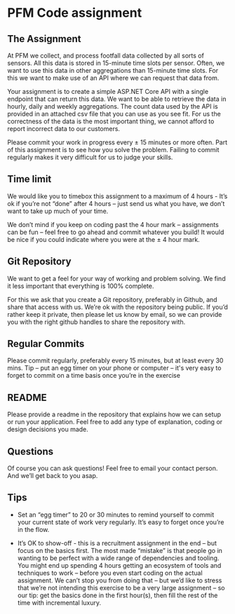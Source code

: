 # PFM Code assignment  

## The Assignment 

At PFM we collect, and process footfall data collected by all sorts of sensors. All this data is stored in 15-minute time slots per sensor. Often, we want to use this data in other aggregations than 15-minute time slots. For this we want to make use of an API where we can request that data from.  

Your assignment is to create a simple ASP.NET Core API with a single endpoint that can return this data. We want to be able to retrieve the data in hourly, daily and weekly aggregations. The count data used by the API is provided in an attached csv file that you can use as you see fit. For us the correctness of the data is the most important thing, we cannot afford to report incorrect data to our customers. 

Please commit your work in progress every ± 15 minutes or more often. Part of this assignment is to see how you solve the problem. Failing to commit regularly makes it very difficult for us to judge your skills.   

## Time limit 

We would like you to timebox this assignment to a maximum of 4 hours - It’s ok if you’re not “done” after 4 hours – just send us what you have, we don’t want to take up much of your time.  

We don’t mind if you keep on coding past the 4 hour mark – assignments can be fun – feel free to go ahead and commit whatever you build! It would be nice if you could indicate where you were at the ± 4 hour mark.  

## Git Repository 

We want to get a feel for your way of working and problem solving. We find it less important that everything is 100% complete.  

For this we ask that you create a Git repository, preferably in Github, and share that access with us. We’re ok with the repository being public. If you’d rather keep it private, then please let us know by email, so we can provide you with the right github handles to share the repository with.  

## Regular Commits 

Please commit regularly, preferably every 15 minutes, but at least every 30 mins. Tip – put an egg timer on your phone or computer – it's very easy to forget to commit on a time basis once you’re in the exercise 

## README 

Please provide a readme in the repository that explains how we can setup or run your application. Feel free to add any type of explanation, coding or design decisions you made. 

## Questions 

Of course you can ask questions! Feel free to email your contact person. And we’ll get back to you asap.  
 
## Tips 

* Set an “egg timer” to 20 or 30 minutes to remind yourself to commit your current state of work very regularly.  It’s easy to forget once you’re in the flow.  
 
* It’s OK to show-off - this is a recruitment assignment in the end – but focus on the basics first. The most made “mistake” is that people go in wanting to be perfect with a wide range of dependencies and tooling. You might end up spending 4 hours getting an ecosystem of tools and techniques to work – before you even start coding on the actual assignment. We can’t stop you from doing that – but we’d like to stress that we’re not intending this exercise to be a very large assignment – so our tip: get the basics done in the first hour(s), then fill the rest of the time with incremental luxury.  
